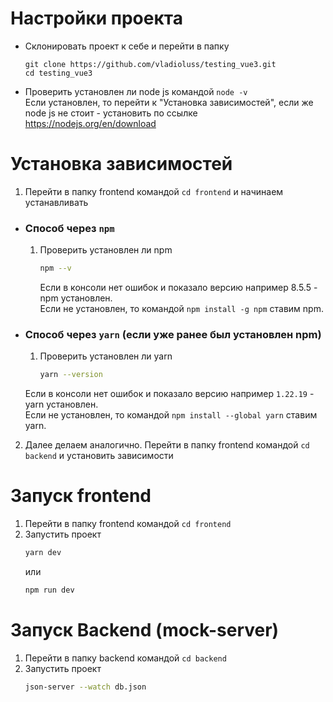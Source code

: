 # Настройки проекта

- Склонировать проект к себе и перейти в папку
	```git
	git clone https://github.com/vladioluss/testing_vue3.git
	cd testing_vue3
	```
	

- Проверить установлен ли node js командой ```node -v```<br>
	Если установлен, то перейти к "Установка зависимостей", если же node js не стоит - установить по ссылке https://nodejs.org/en/download

# Установка зависимостей
1. Перейти в папку frontend командой ```cd frontend``` и начинаем устанавливать 

- ### Способ через ```npm```
	1. Проверить установлен ли npm
		```sh
		npm --v
		```
		Если в консоли нет ошибок и показало версию например 8.5.5 - npm установлен.<br>
		Если не установлен, то командой ```npm install -g npm``` ставим npm.

- ### Способ через ```yarn``` (если уже ранее был установлен npm)
	1. Проверить установлен ли yarn
		```sh
		yarn --version
		```
	Если в консоли нет ошибок и показало версию например ```1.22.19``` - yarn установлен.<br>
	Если не установлен, то командой ```npm install --global yarn``` ставим yarn.

2. Далее делаем аналогично. Перейти в папку frontend командой ```cd backend``` и установить зависимости
	
# Запуск frontend
1. Перейти в папку frontend командой ```cd frontend```
2. Запустить проект
	```sh
	yarn dev
	```
	или
	```sh
	npm run dev
	```


# Запуск Backend (mock-server)
1. Перейти в папку backend командой ```cd backend```
2. Запустить проект
	```sh
	json-server --watch db.json
	```